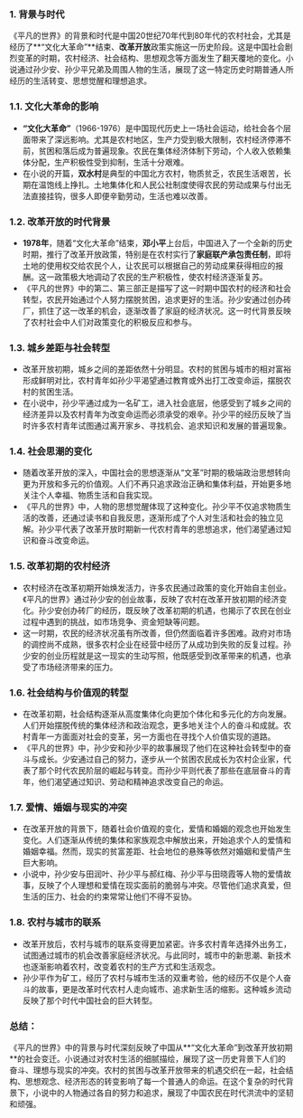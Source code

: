 ### 1. **背景与时代**

《平凡的世界》的背景和时代是中国20世纪70年代到80年代的农村社会，尤其是经历了**“文化大革命”**结束、**改革开放**政策实施这一历史阶段。这是中国社会剧烈变革的时期，农村经济、社会结构、思想观念等方面发生了翻天覆地的变化。小说通过孙少安、孙少平兄弟及周围人物的生活，展现了这一特定历史时期普通人所经历的生活转变、思想觉醒和理想追求。

### 1.1. **文化大革命的影响**
- **“文化大革命”**（1966-1976）是中国现代历史上一场社会运动，给社会各个层面带来了深远影响。尤其是农村地区，生产力受到极大限制，农村经济停滞不前，贫困和落后成为普遍现象。农民在集体经济体制下劳动，个人收入依赖集体分配，生产积极性受到抑制，生活十分艰难。
- 在小说的开篇，**双水村**是典型的中国北方农村，物质贫乏，农民生活艰苦，长期在温饱线上挣扎。土地集体化和人民公社制度使得农民的劳动成果与付出无法直接挂钩，很多人即便辛勤劳动，生活也难以改善。

### 1.2. **改革开放的时代背景**
- **1978年**，随着“文化大革命”结束，**邓小平**上台后，中国进入了一个全新的历史时期，推行了改革开放政策，特别是在农村实行了**家庭联产承包责任制**，即将土地的使用权交给农民个人，让农民可以根据自己的劳动成果获得相应的报酬。这一政策极大地调动了农民的生产积极性，使农村经济逐渐复苏。
- 《平凡的世界》中的第二、第三部正是描写了这一时期中国农村的经济和社会转型，农民开始通过个人努力摆脱贫困，追求更好的生活。孙少安通过创办砖厂，抓住了这一改革的机会，逐渐改善了家庭的经济状况。这一时代背景反映了农村社会中人们对政策变化的积极反应和参与。

### 1.3. **城乡差距与社会转型**
- 改革开放初期，城乡之间的差距依然十分明显。农村的贫困与城市的相对富裕形成鲜明对比，农村青年如孙少平渴望通过教育或外出打工改变命运，摆脱农村的贫困生活。
- 在小说中，孙少平通过成为一名矿工，进入社会底层，他感受到了城乡之间的经济差异以及农村青年为改变命运而必须承受的艰辛。孙少平的经历反映了当时许多农村青年试图通过离开家乡、寻找机会、追求知识和发展的普遍现象。

### 1.4. **社会思潮的变化**
- 随着改革开放的深入，中国社会的思想逐渐从“文革”时期的极端政治思想转向更为开放和多元的价值观。人们不再只追求政治正确和集体利益，开始更多地关注个人幸福、物质生活和自我实现。
- 《平凡的世界》中，人物的思想觉醒体现了这种变化。孙少平不仅追求物质生活的改善，还通过读书和自我反思，逐渐形成了个人对生活和社会的独立见解。孙少平代表了改革开放时期新一代农村青年的思想追求，他们渴望通过知识和奋斗改变命运。
  
### 1.5. **改革初期的农村经济**
- 农村经济在改革初期开始焕发活力，许多农民通过政策的变化开始自主创业。《平凡的世界》通过孙少安的创业故事，反映了农村在改革开放初期的经济变化。孙少安创办砖厂的经历，既反映了改革初期的机遇，也揭示了农民在创业过程中遇到的挑战，如市场竞争、资金短缺等问题。
- 这一时期，农民的经济状况虽有所改善，但仍然面临着许多困难。政府对市场的调控尚不成熟，很多农村企业在经营中经历了从成功到失败的反复过程。孙少安的创业历程就是这一现实的生动写照，他既感受到改革带来的机遇，也承受了市场经济带来的压力。

### 1.6. **社会结构与价值观的转型**
- 在改革初期，社会结构逐渐从高度集体化向更加个体化和多元化的方向发展。人们开始摆脱传统的集体经济和政治观念，更多地关注个人的奋斗和成就。农村青年一方面面对社会的变革，另一方面也在寻找个人价值实现的道路。
- 《平凡的世界》中，孙少安和孙少平的故事展现了他们在这种社会转型中的奋斗与成长。少安通过自己的努力，逐步从一个贫困农民成长为农村企业家，代表了那个时代农民阶层的崛起与转变。而孙少平则代表了那些在底层奋斗的青年，他们渴望通过知识、劳动和精神追求改变自己的命运。

### 1.7. **爱情、婚姻与现实的冲突**
- 在改革开放的背景下，随着社会价值观的变化，爱情和婚姻的观念也开始发生变化。人们逐渐从传统的集体和家族观念中解放出来，开始追求个人的爱情和婚姻幸福。然而，现实的贫富差距、社会地位的悬殊等依然对婚姻和爱情产生巨大影响。
- 小说中，孙少安与田润叶、孙少平与郝红梅、孙少平与田晓霞等人物的爱情故事，反映了个人理想和爱情在现实面前的脆弱与冲突。尽管他们追求真爱，但生活的压力、社会的约束常常让他们不得不妥协。

### 1.8. **农村与城市的联系**
- 改革开放后，农村与城市的联系变得更加紧密。许多农村青年选择外出务工，试图通过城市的机会改善家庭经济状况。与此同时，城市中的新思潮、新技术也逐渐影响着农村，改变着农村的生产方式和生活观念。
- 孙少平作为矿工，经历了农村与城市生活的双重考验，他的经历不仅是个人奋斗的故事，更是改革时代农村人走向城市、追求新生活的缩影。这种城乡流动反映了那个时代中国社会的巨大转型。

### 总结：

《平凡的世界》中的背景与时代深刻反映了中国从**“文化大革命”到改革开放初期**的社会变迁。小说通过对农村生活的细腻描绘，展现了这一历史背景下人们的奋斗、理想与现实的冲突。农村的贫困与改革开放带来的机遇交织在一起，社会结构、思想观念、经济形态的转变影响了每一个普通人的命运。在这个复杂的时代背景下，小说中的人物通过各自的努力和追求，展现了中国农民在时代洪流中的坚韧和顽强。